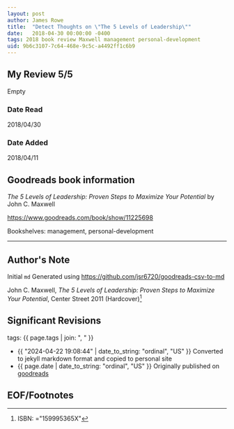 ```yaml
---
layout: post
author: James Rowe
title:  "Detect Thoughts on \"The 5 Levels of Leadership\""
date:   2018-04-30 00:00:00 -0400
tags: 2018 book review Maxwell management personal-development
uid: 9b6c3107-7c64-468e-9c5c-a4492ff1c6b9
---
```




## My Review 5/5

Empty

### Date Read
2018/04/30

### Date Added
2018/04/11

## Goodreads book information

*The 5 Levels of Leadership: Proven Steps to Maximize Your Potential* by John C. Maxwell

https://www.goodreads.com/book/show/11225698

Bookshelves: management, personal-development

---

## Author's Note

Initial `md` Generated using https://github.com/jsr6720/goodreads-csv-to-md

John C. Maxwell, *The 5 Levels of Leadership: Proven Steps to Maximize Your Potential*,  Center Street 2011 (Hardcover)[^1]

## Significant Revisions

tags: {{ page.tags | join: ", " }} <!-- todo move this somewhere -->

- {{ "2024-04-22 19:08:44" | date_to_string: "ordinal", "US" }} Converted to jekyll markdown format and copied to personal site
- {{ page.date | date_to_string: "ordinal", "US" }} Originally published on [goodreads](https://www.goodreads.com)

## EOF/Footnotes

[^1]: ISBN: ="159995365X"